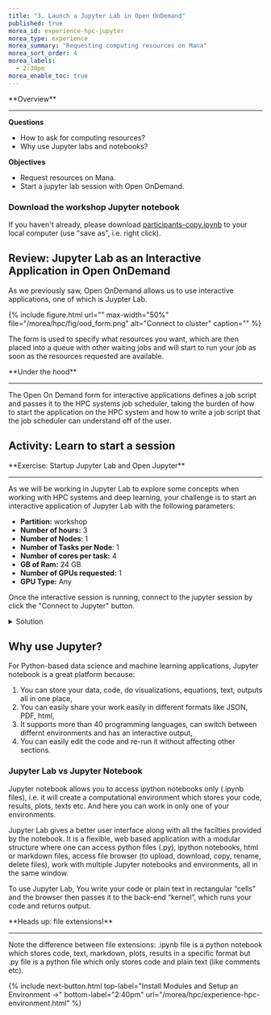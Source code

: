 ```yaml
---
title: "3. Launch a Jupyter Lab in Open OnDemand"
published: true
morea_id: experience-hpc-jupyter
morea_type: experience
morea_summary: "Requesting computing resources on Mana"
morea_sort_order: 4
morea_labels:
  - 2:30pm
morea_enable_toc: true
---
```


<div class="alert alert-success mt-3" role="alert" markdown="1">
<i class="fa-solid fa-globe fa-xl"></i> **Overview**
<hr/>

**Questions**
* How to ask for computing resources?
* Why use Jupyter labs and notebooks?

**Objectives**
* Request resources on Mana.
* Start a jupyter lab session with Open OnDemand.
</div>

### Download the workshop Jupyter notebook

If you haven't already, please download [participants-copy.ipynb](code/participants-copy.ipynb) to your local computer (use "save as", i.e. right click).

## Review: Jupyter Lab as an Interactive Application in Open OnDemand

As we previously saw, Open OnDemand allows us to use interactive applications, one of which is Juypter Lab.

{% include figure.html url="" max-width="50%"
file="/morea/hpc/fig/ood_form.png"
alt="Connect to cluster" caption="" %}

The form is used to specify what resources you want, which are then placed into a queue with other waiting jobs and will start to run your job  as soon as the resources requested are available.

<div class="alert alert-info" role="alert" markdown="1">
<i class="fa-solid fa-circle-info fa-xl"></i> **Under the hood**
<hr/>

The Open On Demand form for interactive applications defines a job script and passes it to the HPC systems job scheduler, taking the burden of how to start the application on the HPC system and how to write a job script that the job scheduler can understand off of the user.

</div>

## Activity: Learn to start a session

<div class="alert alert-secondary" role="alert" markdown="1">
<i class="fa-solid fa-user-pen fa-xl"></i>  **Exercise: Startup Jupyter Lab and Open Jupyter**
<hr/>

As we will be working in Jupyter Lab to explore some concepts when working with HPC systems and deep learning, your challenge is to start an interactive application of Jupyter Lab with the following parameters:

* **Partition:** workshop
* **Number of hours:** 3
* **Number of Nodes**: 1
* **Number of Tasks per Node**: 1
* **Number of cores per task:** 4
* **GB of Ram:** 24 GB
* **Number of GPUs requested:** 1
* **GPU Type:** Any

Once the interactive session is running, connect to the jupyter session by click the "Connect to Jupyter" button.

<details>
  <summary>Solution</summary>
{% include figure.html url="" max-width="100%" file="/morea/hpc/fig/ood_job.png" alt="Connect to cluster" caption="" %}
</details>
</div>

## Why use Jupyter?

For Python-based data science and machine learning applications, Jupyter notebook is a great platform because:

1. You can store your data, code, do visualizations, equations, text, outputs all in one place,
2. You can easily share your work easily in different formats like JSON, PDF, html,
3. It supports more than 40 programming languages, can switch between differnt environments and has an interactive output,
4. You can easily edit the code and re-run it without affecting other sections.

### Jupyter Lab vs Jupyter Notebook

Jupyter notebook allows you to access ipython notebooks only (.ipynb files), i.e. it will create a computational environment which stores your code, results, plots, texts etc. And here you can work in only one of your environments. 

Jupyter Lab gives a better user interface along with all the facilties provided by the notebook. It is a flexible, web based application with a modular structure where one can access  python files (.py), ipython notebooks, html or markdown files, access file browser (to upload, download, copy, rename, delete files), work with multiple Jupyter notebooks and environments, all in the same window. 

To use Jupyter Lab, You write your code or plain text in rectangular “cells” and the browser then passes it to the back-end “kernel”, which runs your code and returns output.

<div class="alert alert-warning" role="alert" markdown="1">
<i class="fa-solid fa-triangle-exclamation fa-xl"></i> **Heads up: file extensions!**
<hr/>

Note the difference between file extensions: .ipynb file is a python notebook which stores code, text, markdown, plots, results in a specific  format but .py file is a python file which only stores code and plain text (like comments etc).

</div>

{% include next-button.html 
           top-label="Install Modules and Setup an Environment ->" 
           bottom-label="2:40pm" 
           url="/morea/hpc/experience-hpc-environment.html" %}

